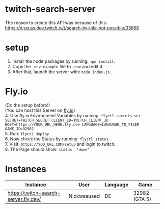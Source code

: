 # twitch-search-server
The reason to create this API was because of this: https://discuss.dev.twitch.tv/t/search-by-title-not-possible/33868  

# setup
1. Install the node packages by running: ```npm install```.  
2. Copy the ```.env.example``` file to ```.env``` and edit it.  
3. After that, launch the server with: ```node index.js.```  
  
# Fly.io
(Do the setup before!)  
(You can host this Server on [fly.io](https://fly.io/))  
4. Use fly.io Environment Variables by running: ```flyctl secrets set SECRET=TWITCH_SECRET CLIENT_ID=TWITCH_CLIENT_ID HOST=https://YOUR_URL_HERE.fly.dev LANGUAGE=LANGUAGE_TO_FILER GAME_ID=32982```  
5. Run: ```flyctl deploy```  
6. Now check the Status by running: ```flyctl status```  
7. Visit: ```https://YOU_URL.COM/setup``` and login to twitch.  
8. The Page should show: ```status  "done"```

# Instances

| Instance | User | Language | Game
| - | - | - | -
| https://twitch-search-server.fly.dev/ | Nickwasused | DE | 32982 (GTA 5)  